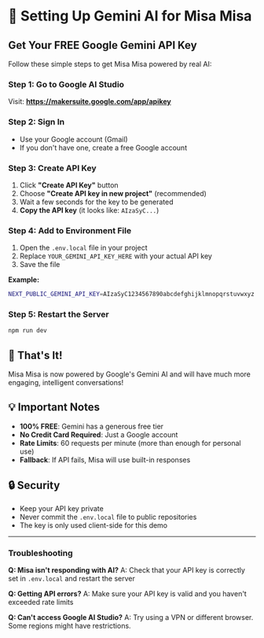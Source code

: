 # 🚀 Setting Up Gemini AI for Misa Misa

## Get Your FREE Google Gemini API Key

Follow these simple steps to get Misa Misa powered by real AI:

### Step 1: Go to Google AI Studio
Visit: **https://makersuite.google.com/app/apikey**

### Step 2: Sign In
- Use your Google account (Gmail)
- If you don't have one, create a free Google account

### Step 3: Create API Key
1. Click **"Create API Key"** button
2. Choose **"Create API key in new project"** (recommended)
3. Wait a few seconds for the key to be generated
4. **Copy the API key** (it looks like: `AIzaSyC...`)

### Step 4: Add to Environment File
1. Open the `.env.local` file in your project
2. Replace `YOUR_GEMINI_API_KEY_HERE` with your actual API key
3. Save the file

**Example:**
```bash
NEXT_PUBLIC_GEMINI_API_KEY=AIzaSyC1234567890abcdefghijklmnopqrstuvwxyz
```

### Step 5: Restart the Server
```bash
npm run dev
```

## 🎉 That's It!

Misa Misa is now powered by Google's Gemini AI and will have much more engaging, intelligent conversations!

## 💡 Important Notes

- **100% FREE**: Gemini has a generous free tier
- **No Credit Card Required**: Just a Google account
- **Rate Limits**: 60 requests per minute (more than enough for personal use)
- **Fallback**: If API fails, Misa will use built-in responses

## 🔒 Security

- Keep your API key private
- Never commit the `.env.local` file to public repositories
- The key is only used client-side for this demo

---

### Troubleshooting

**Q: Misa isn't responding with AI?**
A: Check that your API key is correctly set in `.env.local` and restart the server

**Q: Getting API errors?**
A: Make sure your API key is valid and you haven't exceeded rate limits

**Q: Can't access Google AI Studio?**
A: Try using a VPN or different browser. Some regions might have restrictions.
